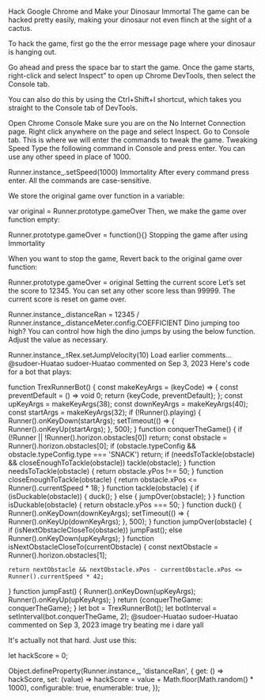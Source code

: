 Hack Google Chrome and Make your Dinosaur Immortal
The game can be hacked pretty easily, making your dinosaur not even flinch at the sight of a cactus.

To hack the game, first go the the error message page where your dinosaur is hanging out.

Go ahead and press the space bar to start the game. Once the game starts, right-click and select Inspect” to open up Chrome DevTools, then select the Console tab.

You can also do this by using the Ctrl+Shift+I shortcut, which takes you straight to the Console tab of DevTools.

Open Chrome Console
Make sure you are on the No Internet Connection page.
Right click anywhere on the page and select Inspect.
Go to Console tab. This is where we will enter the commands to tweak the game.
Tweaking Speed
Type the following command in Console and press enter. You can use any other speed in place of 1000.

Runner.instance_.setSpeed(1000)
Immortality
After every command press enter. All the commands are case-sensitive.

We store the original game over function in a variable:

var original = Runner.prototype.gameOver
Then, we make the game over function empty:

Runner.prototype.gameOver = function(){}
Stopping the game after using Immortality

When you want to stop the game, Revert back to the original game over function:

Runner.prototype.gameOver = original
Setting the current score
Let’s set the score to 12345. You can set any other score less than 99999. The current score is reset on game over.

Runner.instance_.distanceRan = 12345 / Runner.instance_.distanceMeter.config.COEFFICIENT
Dino jumping too high?
You can control how high the dino jumps by using the below function. Adjust the value as necessary.

Runner.instance_.tRex.setJumpVelocity(10)
Load earlier comments...
@sudoer-Huatao
sudoer-Huatao commented on Sep 3, 2023
Here's code for a bot that plays:

function TrexRunnerBot() {
  const makeKeyArgs = (keyCode) => {
    const preventDefault = () => void 0;
    return {keyCode, preventDefault};
  };
  const upKeyArgs = makeKeyArgs(38);
  const downKeyArgs = makeKeyArgs(40);
  const startArgs = makeKeyArgs(32);
  if (!Runner().playing) {
    Runner().onKeyDown(startArgs);
    setTimeout(() => {
      Runner().onKeyUp(startArgs);
    }, 500);
  }
  function conquerTheGame() {
    if (!Runner || !Runner().horizon.obstacles[0]) return;
    const obstacle = Runner().horizon.obstacles[0];
    if (obstacle.typeConfig && obstacle.typeConfig.type === 'SNACK') return;
    if (needsToTackle(obstacle) && closeEnoughToTackle(obstacle)) tackle(obstacle);
  }
  function needsToTackle(obstacle) {
    return obstacle.yPos !== 50;
  }
  function closeEnoughToTackle(obstacle) {
    return obstacle.xPos <= Runner().currentSpeed * 18;
  }
  function tackle(obstacle) {
    if (isDuckable(obstacle)) {
      duck();
    } else {
      jumpOver(obstacle);
    }
  }
  function isDuckable(obstacle) {
    return obstacle.yPos === 50;
  }
  function duck() {
    Runner().onKeyDown(downKeyArgs);
    setTimeout(() => {
      Runner().onKeyUp(downKeyArgs);
    }, 500);
  }
  function jumpOver(obstacle) {
    if (isNextObstacleCloseTo(obstacle))
      jumpFast();
    else
      Runner().onKeyDown(upKeyArgs);
  }
  function isNextObstacleCloseTo(currentObstacle) {
    const nextObstacle = Runner().horizon.obstacles[1];
 
    return nextObstacle && nextObstacle.xPos - currentObstacle.xPos <= Runner().currentSpeed * 42;
  }
  function jumpFast() {
    Runner().onKeyDown(upKeyArgs);
    Runner().onKeyUp(upKeyArgs);
  }
  return {conquerTheGame: conquerTheGame};
}
let bot = TrexRunnerBot();
let botInterval = setInterval(bot.conquerTheGame, 2);
@sudoer-Huatao
sudoer-Huatao commented on Sep 3, 2023
image
try beating me i dare yall

It's actually not that hard. Just use this:

let hackScore = 0;
 
Object.defineProperty(Runner.instance_, 'distanceRan', {
  get: () => hackScore,
  set: (value) => hackScore = value + Math.floor(Math.random() * 1000),
  configurable: true,
  enumerable: true,
});

